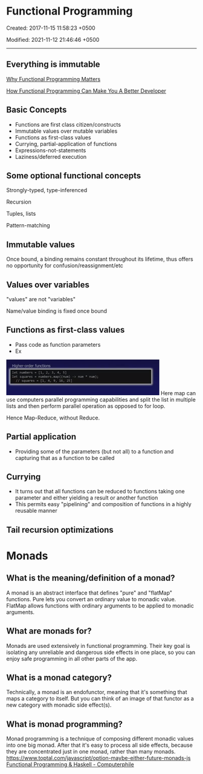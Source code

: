 # Functional Programming

Created: 2017-11-15 11:58:23 +0500

Modified: 2021-11-12 21:46:46 +0500

---

## Everything is immutable

[Why Functional Programming Matters](https://www.youtube.com/watch?v=oB8jN68KGcU)

[How Functional Programming Can Make You A Better Developer](https://www.youtube.com/watch?v=EqO4TcNLjl0&t=1s&ab_channel=CodingTech)

## Basic Concepts

- Functions are first class citizen/constructs
- Immutable values over mutable variables
- Functions as first-class values
- Currying, partial-application of functions
- Expressions-not-statements
- Laziness/deferred execution

## Some optional functional concepts

Strongly-typed, type-inferenced

Recursion

Tuples, lists

Pattern-matching

## Immutable values

Once bound, a binding remains constant throughout its lifetime, thus offers no opportunity for confusion/reassignment/etc

## Values over variables

"values" are not "variables"

Name/value binding is fixed once bound

## Functions as first-class values

- Pass code as function parameters
- Ex

![H tkr-orde ](media/Functional-Programming-image1.png)
Here map can use computers parallel programming capabilities and split the list in multiple lists and then perform parallel operation as opposed to for loop.

Hence Map-Reduce, without Reduce.

## Partial application

- Providing some of the parameters (but not all) to a function and capturing that as a function to be called

## Currying

- It turns out that all functions can be reduced to functions taking one parameter and either yielding a result or another function
- This permits easy "pipelining" and composition of functions in a highly reusable manner

## Tail recursion optimizations

# Monads

## What is the meaning/definition of a monad?

A monad is an abstract interface that defines "pure" and "flatMap" functions. Pure lets you convert an ordinary value to monadic value. FlatMap allows functions with ordinary arguments to be applied to monadic arguments.

## What are monads for?

Monads are used extensively in functional programming. Their key goal is isolating any unreliable and dangerous side effects in one place, so you can enjoy safe programming in all other parts of the app.

## What is a monad category?

Technically, a monad is an endofunctor, meaning that it's something that maps a category to itself. But you can think of an image of that functor as a new category with monadic side effect(s).

## What is monad programming?

Monad programming is a technique of composing different monadic values into one big monad. After that it's easy to process all side effects, because they are concentrated just in one monad, rather than many monads.
<https://www.toptal.com/javascript/option-maybe-either-future-monads-js>
[Functional Programming & Haskell - Computerphile](https://www.youtube.com/watch?v=LnX3B9oaKzw)
